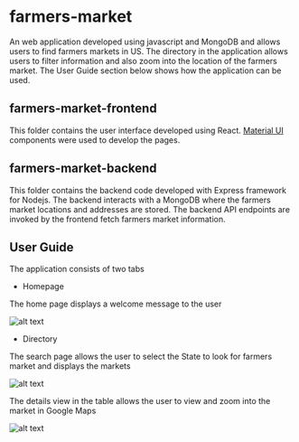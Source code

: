 # farmers-market
An web application developed using javascript and MongoDB and allows users to find farmers markets in US. The directory in the application allows users to filter information and also zoom into the location of the farmers market. The User Guide section below shows how the application can be used.

## farmers-market-frontend

This folder contains the user interface developed using React. [Material UI](https://material-ui.com/) components were used to develop the pages.

## farmers-market-backend

This folder contains the backend code developed with Express framework for Nodejs. The backend interacts with a MongoDB where the farmers market locations and addresses are stored. The backend API endpoints are invoked by the frontend fetch farmers market information.

## User Guide

The application consists of two tabs

+ Homepage

The home page displays a welcome message to the user

![alt text](https://user-images.githubusercontent.com/60051474/72681135-ecd90980-3ac0-11ea-8032-3ac93a49c101.jpg)

+ Directory

The search page allows the user to select the State to look for farmers market and displays the markets

![alt text](https://user-images.githubusercontent.com/60051474/72681163-2a3d9700-3ac1-11ea-99c5-c1dd9c2349a6.jpg)

The details view in the table allows the user to view and zoom into the market in Google Maps

![alt text](https://user-images.githubusercontent.com/60051474/72681169-36c1ef80-3ac1-11ea-98d9-43ae2c77e66d.jpg)

